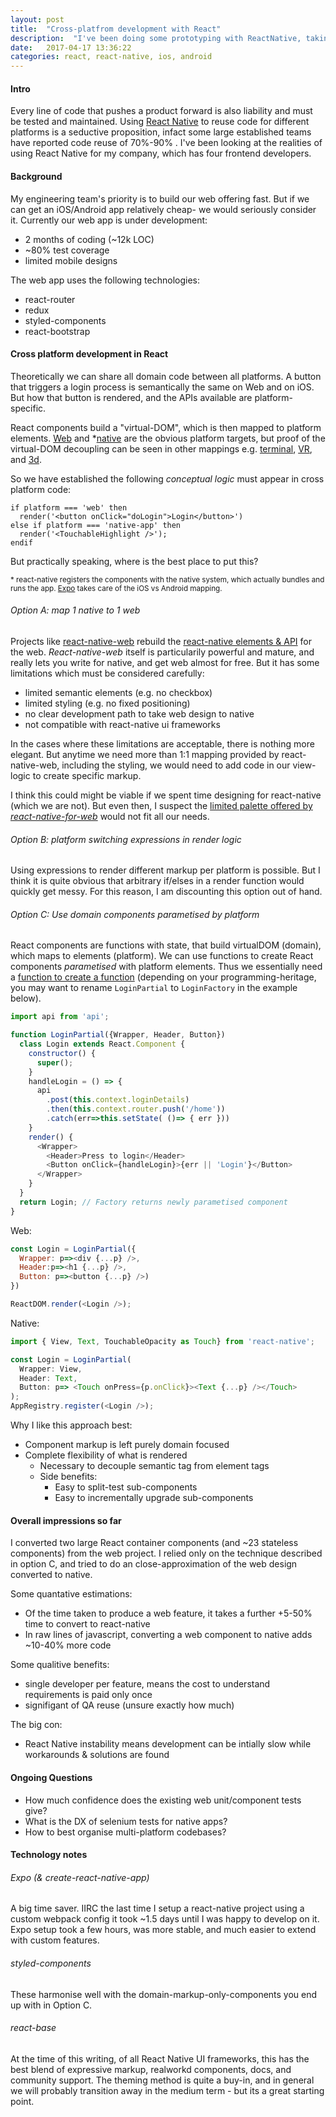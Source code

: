 ```yaml
---
layout: post
title:  "Cross-platfrom development with React"
description:  "I've been doing some prototyping with ReactNative, taking an existing web codebase to native"
date:   2017-04-17 13:36:22
categories: react, react-native, ios, android
---
```


#### Intro

Every line of code that pushes a product forward is also liability and must be tested and maintained. Using [React Native](https://facebook.github.io/react-native/) to reuse code for different platforms is a seductive proposition, infact some large established teams have reported code reuse of 70%-90% . I've been looking at the realities of using React Native for my company, which has four frontend developers.

#### Background

My engineering team's priority is to build our web offering fast. But if we can get an iOS/Android app relatively cheap- we would seriously consider it. Currently our web app is under development:

* 2 months of coding (~12k LOC)
* ~80% test coverage
* limited mobile designs

The web app uses the following technologies:

* react-router
* redux
* styled-components
* react-bootstrap

#### Cross platform development in React

Theoretically we can share all domain code between all platforms. A button that triggers a login process is semantically the same on Web and on iOS. But how that button is rendered, and the APIs available are platform-specific.

React components build a "virtual-DOM", which is then mapped to platform elements. [Web](https://www.npmjs.com/package/react-dom) and *[native](http://facebook.github.io/react-native) are the obvious platform targets, but proof of the virtual-DOM decoupling can be seen in other mappings e.g. [terminal](https://github.com/Yomguithereal/react-blessed), [VR](https://facebook.github.io/react-vr/), and [3d](https://github.com/Izzimach/react-three). 

So we have established the following _conceptual logic_ must appear in cross platform code:

```
if platform === 'web' then
  render('<button onClick="doLogin">Login</button>')
else if platform === 'native-app' then
  render('<TouchableHighlight />');
endif
```

But practically speaking, where is the best place to put this?

<sup> * react-native registers the components with the native system, which actually bundles and runs the app. [Expo](https://expo.io/) takes care of the iOS vs Android mapping.</sup>

###### Option A: map 1 native to 1 web

Projects like [react-native-web](https://github.com/necolas/react-native-web) rebuild the [react-native elements & API](https://github.com/necolas/react-native-web/blob/master/src/index.js) for the web. _React-native-web_ itself is particularily powerful and mature, and really lets you write for native, and get web almost for free. But it has some limitations which must be considered carefully:

* limited semantic elements (e.g. no checkbox)
* limited styling (e.g. no fixed positioning)
* no clear development path to take web design to native
* not compatible with react-native ui frameworks

In the cases where these limitations are acceptable, there is nothing more elegant. But anytime we need more than 1:1 mapping provided by react-native-web, including the styling, we would need to add code in our view-logic to create specific markup. 

I think this could might be viable if we spent time designing for react-native (which we are not). But even then, I suspect the [limited palette offered by _react-native-for-web_](https://necolas.github.io/react-native-web/storybook/?selectedKind=APIs&selectedStory=Clipboard&full=0&down=1&left=1&panelRight=0&downPanel=kadirahq%2Fstorybook-addon-actions%2Factions-panel) would not fit all our needs.

###### Option B: platform switching expressions in render logic

Using expressions to render different markup per platform is possible. But I think it is quite obvious that arbitrary if/elses in a render function would quickly get messy. For this reason, I am discounting this option out of hand.


###### Option C: Use domain components parametised by platform

React components are functions with state, that build virtualDOM (domain), which maps to elements (platform). We can use functions to create React components _parametised_ with platform elements. Thus we essentially need a [function to create a function](https://www.ibm.com/developerworks/library/j-ft10/) (depending on your programming-heritage, you may want to rename `LoginPartial` to `LoginFactory` in the example below).

```js
import api from 'api';

function LoginPartial({Wrapper, Header, Button}) 
  class Login extends React.Component {
    constructor() {
      super();
    }
    handleLogin = () => {
      api
        .post(this.context.loginDetails)
        .then(this.context.router.push('/home'))
        .catch(err=>this.setState( ()=> { err }))
    }
    render() {
      <Wrapper>
        <Header>Press to login</Header>
        <Button onClick={handleLogin}>{err || 'Login'}</Button>
      </Wrapper>
    }
  }
  return Login; // Factory returns newly parametised component
}
```

Web:

```js
const Login = LoginPartial({
  Wrapper: p=><div {...p} />,
  Header:p=><h1 {...p} />,
  Button: p=><button {...p} />)
})

ReactDOM.render(<Login />);
```

Native:

```js
import { View, Text, TouchableOpacity as Touch} from 'react-native';

const Login = LoginPartial(
  Wrapper: View,
  Header: Text,
  Button: p=> <Touch onPress={p.onClick}><Text {...p} /></Touch>
);
AppRegistry.register(<Login />);
```

Why I like this approach best:

* Component markup is left purely domain focused
* Complete flexibility of what is rendered
  - Necessary to decouple semantic tag from element tags
  - Side benefits:
    - Easy to split-test sub-components
    - Easy to incrementally upgrade sub-components

#### Overall impressions so far

I converted two large React container components (and ~23 stateless components) from the web project. I relied only on the technique described in option C, and tried to do an close-approximation of the web design converted to native.

Some quantative estimations:

* Of the time taken to produce a web feature, it takes a further +5-50% time to convert to react-native
* In raw lines of javascript, converting a web component to native adds ~10-40% more code

Some qualitive benefits:

* single developer per feature, means the cost to understand requirements is paid only once
* signifigant of QA reuse (unsure exactly how much)

The big con:

* React Native instability means development can be intially slow while workarounds & solutions are found

#### Ongoing Questions

* How much confidence does the existing web unit/component tests give? 
* What is the DX of selenium tests for native apps?
* How to best organise multi-platform codebases?

#### Technology notes

###### Expo (& create-react-native-app)

A big time saver. IIRC the last time I setup a react-native project using a custom webpack config it took ~1.5 days until I was happy to develop on it. Expo setup took a few hours, was more stable, and much easier to extend with custom features.

###### styled-components

These harmonise well with the domain-markup-only-components you end up with in Option C.

###### react-base

At the time of this writing, of all React Native UI frameworks, this has the best blend of expressive markup, realworkd components, docs, and community support. The theming method is quite a buy-in, and in general we will probably transition away in the medium term - but its a great starting point.
